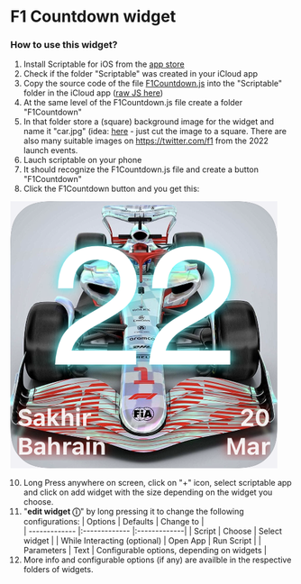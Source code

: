 
# F1 Countdown widget

### How to use this widget?

1. Install Scriptable for iOS from the [app store](https://apps.apple.com/us/app/scriptable/id1405459188)
1. Check if the folder "Scriptable" was created in your iCloud app
1. Copy the source code of the file [F1Countdown.js](/F1Countdown.js) into the "Scriptable" folder in the iCloud app ([raw JS here](https://raw.githubusercontent.com/Svalbard15/scriptable-widgets/main/F1Countdown.js))
1. At the same level of the F1Countdown.js file create a folder "F1Countdown"
1. In that folder store a (square) background image for the widget and name it "car.jpg" (idea: [here](https://www.autosport.com/f1/news/f1-2022-cars-wont-bring-better-racing-overnight-fia/6630755/) - just cut the image to a square. There are also many suitable images on https://twitter.com/f1 from the 2022 launch events.
1. Lauch scriptable on your phone
1. It should recognize the F1Countdown.js file and create a button "F1Countdown"
1. Click the F1Countdown button and you get this:

![widget](https://github.com/Svalbard15/scriptable-widgets/blob/main/widget.png "F1 Countdown widget")









10. Long Press anywhere on screen, click on "+" icon, select scriptable app and click on add widget with the size depending on the widget you choose.
11. "**edit widget ⓘ**" by long pressing it to change the following configurations:
    | Options        | Defaults |  Change to |      
    | ------------- |:------------- |:-------------|
    | Script     | Choose | Select widget |
    | While Interacting (optional)  | Open App | Run Script |
    | Parameters | Text | Configurable options, depending on widgets  |
6. More info and configurable options (if any) are availble in the respective folders of widgets.
